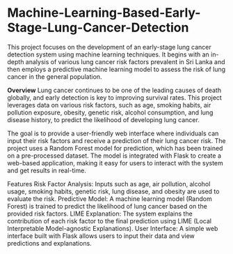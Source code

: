 # Machine-Learning-Based-Early-Stage-Lung-Cancer-Detection

This project focuses on the development of an early-stage lung cancer detection system using machine learning techniques. It begins with an in-depth analysis of various lung cancer risk factors prevalent in Sri Lanka and then employs a predictive machine learning model to assess the risk of lung cancer in the general population.

**Overview**
Lung cancer continues to be one of the leading causes of death globally, and early detection is key to improving survival rates. This project leverages data on various risk factors, such as age, smoking habits, air pollution exposure, obesity, genetic risk, alcohol consumption, and lung disease history, to predict the likelihood of developing lung cancer.

The goal is to provide a user-friendly web interface where individuals can input their risk factors and receive a prediction of their lung cancer risk. The project uses a Random Forest model for prediction, which has been trained on a pre-processed dataset. The model is integrated with Flask to create a web-based application, making it easy for users to interact with the system and get results in real-time.

Features
Risk Factor Analysis: Inputs such as age, air pollution, alcohol usage, smoking habits, genetic risk, lung disease, and obesity are used to evaluate the risk.
Predictive Model: A machine learning model (Random Forest) is trained to predict the likelihood of lung cancer based on the provided risk factors.
LIME Explanation: The system explains the contribution of each risk factor to the final prediction using LIME (Local Interpretable Model-agnostic Explanations).
User Interface: A simple web interface built with Flask allows users to input their data and view predictions and explanations.
